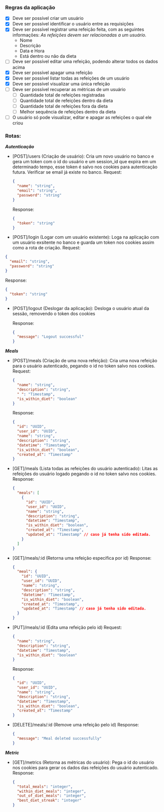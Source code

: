 ### Regras da aplicação

- [x] Deve ser possível criar um usuário
- [x] Deve ser possível identificar o usuário entre as requisições
- [x] Deve ser possível registrar uma refeição feita, com as seguintes informações:
      _As refeições devem ser relacionadas a um usuário._
  - Nome
  - Descrição
  - Data e Hora
  - Está dentro ou não da dieta
- [ ] Deve ser possível editar uma refeição, podendo alterar todos os dados acima
- [x] Deve ser possível apagar uma refeição
- [x] Deve ser possível listar todas as refeições de um usuário
- [x] Deve ser possível visualizar uma única refeição
- [ ] Deve ser possível recuperar as métricas de um usuário
  - [ ] Quantidade total de refeições registradas
  - [ ] Quantidade total de refeições dentro da dieta
  - [ ] Quantidade total de refeições fora da dieta
  - [ ] Melhor sequência de refeições dentro da dieta
- [ ] O usuário só pode visualizar, editar e apagar as refeições o qual ele criou

### Rotas:

**_Autenticação_**

- [POST]/users (Criação de usuário):
  Cria um novo usuário no banco e gera um token com o id do usuário e um session_id que expira em um determinado tempo, esse token é salvo nos cookies para autenticação futura. Verificar se email já existe no banco.
  Request:

  ```json
  {
    "name": "string",
    "email": "string",
    "password": "string"
  }
  ```

  Response:

  ```json
  {
    "token": "string"
  }
  ```

- [POST]/login (Logar com um usuário existente):
  Loga na aplicação com um usuário exsitente no banco e guarda um token nos cookies assim como a rota de criação.
  Request:

```json
{
  "email": "string",
  "password": "string"
}
```

Response:

```json
{
  "token": "string"
}
```

- [POST]/logout (Deslogar da aplicação):
  Desloga o usuário atual da sessão, removendo o token dos cookies

  Response:

  ```json
  {
    "message": "Logout successful"
  }
  ```

**_Meals_**

- [POST]/meals (Criação de uma nova refeição):
  Cria uma nova refeição para o usuário autenticado, pegando o id no token salvo nos cookies.
  Request:

  ```json
  {
    "name": "string",
    "description": "string",
    " ": "Timestamp",
    "is_within_diet": "boolean"
  }
  ```

  Response:

  ```json
  {
    "id": "UUID",
    "user_id": "UUID",
    "name": "string",
    "description": "string",
    "datetime": "Timestamp",
    "is_within_diet": "boolean",
    "created_at": "Timestamp"
  }
  ```

- [GET]/meals (Lista todas as refeições do usuário autenticado):
  Litas as refeições do usuário logado pegando o id no token salvo nos cookies.
  Response:

  ```json
  {
    "meals": [
      {
        "id": "UUID",
        "user_id": "UUID",
        "name": "string",
        "description": "string",
        "datetime": "Timestamp",
        "is_within_diet": "boolean",
        "created_at": "Timestamp",
        "updated_at": "Timestamp" // caso já tenha sido editada.
      }
    ]
  }
  ```

- [GET]/meals/:id (Retorna uma refeição especifica por id)
  Response:

  ```json
  {
    "meal": {
      "id": "UUID",
      "user_id": "UUID",
      "name": "string",
      "description": "string",
      "datetime": "Timestamp",
      "is_within_diet": "boolean",
      "created_at": "Timestamp",
      "updated_at": "Timestamp" // caso já tenha sido editada.
    }
  }
  ```

- [PUT]/meals/:id (Edita uma refeição pelo id)
  Request:

  ```json
  {
    "name": "string",
    "description": "string",
    "datetime": "Timestamp",
    "is_within_diet": "boolean"
  }
  ```

  Response:

  ```json
  {
    "id": "UUID",
    "user_id": "UUID",
    "name": "string",
    "description": "string",
    "datetime": "Timestamp",
    "is_within_diet": "boolean",
    "created_at": "Timestamp"
  }
  ```

- [DELETE]/meals/:id (Remove uma refeição pelo id)
  Response:

  ```json
  {
    "message": "Meal deleted successfully"
  }
  ```

**_Metric_**

- [GET]/metrics (Retorna as métricas do usuário):
  Pega o id do usuário nos cookies para gerar os dados das refeições do usuário autenticado.
  Response:

  ```json
  {
    "total_meals": "integer",
    "within_diet_meals": "integer",
    "out_of_diet_meals": "integer",
    "best_diet_streak": "integer"
  }
  ```
